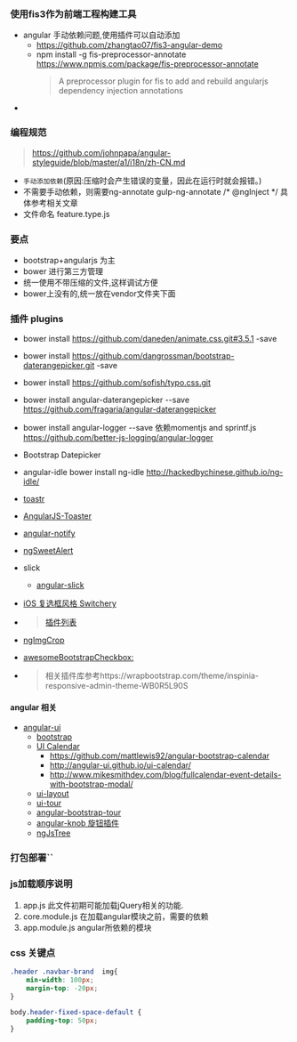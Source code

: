 
### 	使用fis3作为前端工程构建工具
* angular 手动依赖问题,使用插件可以自动添加
    * https://github.com/zhangtao07/fis3-angular-demo
    * npm install -g fis-preprocessor-annotate https://www.npmjs.com/package/fis-preprocessor-annotate
        >A preprocessor plugin for fis to add and rebuild angularjs dependency injection annotations
* 


### 编程规范
> https://github.com/johnpapa/angular-styleguide/blob/master/a1/i18n/zh-CN.md
* `手动添加依赖`(原因:压缩时会产生错误的变量，因此在运行时就会报错。)
* 不需要手动依赖，则需要ng-annotate gulp-ng-annotate /* @ngInject */ 具体参考相关文章
* 文件命名 feature.type.js

###	要点
* bootstrap+angularjs 为主
* bower 进行第三方管理
* 统一使用不带压缩的文件,这样调试方便
* bower上没有的,统一放在vendor文件夹下面

### 插件 plugins 
* bower install https://github.com/daneden/animate.css.git#3.5.1 -save
* bower install https://github.com/dangrossman/bootstrap-daterangepicker.git -save
* bower install https://github.com/sofish/typo.css.git
* bower install angular-daterangepicker --save https://github.com/fragaria/angular-daterangepicker
* bower install angular-logger --save 依赖momentjs and sprintf.js https://github.com/better-js-logging/angular-logger
* Bootstrap Datepicker 
* angular-idle bower install ng-idle http://hackedbychinese.github.io/ng-idle/
* [toastr](https://github.com/CodeSeven/toastr)
* [AngularJS-Toaster](https://github.com/jirikavi/AngularJS-Toaster)
* [angular-notify](https://github.com/cgross/angular-notify)
* [ngSweetAlert](https://github.com/oitozero/ngSweetAlert)
* slick
    * [angular-slick](https://github.com/vasyabigi/angular-slick)
    
* [iOS 复选框风格 Switchery](https://github.com/servergrove/NgSwitchery)
* > [插件列表](https://wrapbootstrap.com/theme/inspinia-responsive-admin-theme-WB0R5L90S)
* [ngImgCrop](https://github.com/alexk111/ngImgCrop)
* [awesomeBootstrapCheckbox:](https://github.com/flatlogic/awesome-bootstrap-checkbox)
* > 相关插件库参考https://wrapbootstrap.com/theme/inspinia-responsive-admin-theme-WB0R5L90S

#### angular 相关
* [angular-ui](https://github.com/angular-ui)
    * [bootstrap](http://angular-ui.github.io/bootstrap/)
    * [UI Calendar](http://angular-ui.github.io/ui-calendar/ )
        * https://github.com/mattlewis92/angular-bootstrap-calendar
        * http://angular-ui.github.io/ui-calendar/
        * http://www.mikesmithdev.com/blog/fullcalendar-event-details-with-bootstrap-modal/
    * [ui-layout](http://angular-ui.github.io/ui-layout/)
    * [ui-tour](https://github.com/angular-ui/ui-tour)
    * [angular-bootstrap-tour](https://github.com/benmarch/angular-bootstrap-tour)
    * [angular-knob 旋钮插件](https://github.com/yunlzheng/angular-knob)
    * [ngJsTree](http://ezraroi.github.io/ngJsTree/)
    
### 打包部署``




### js加载顺序说明
1. app.js 此文件初期可能加载jQuery相关的功能.
2. core.module.js 在加载angular模块之前，需要的依赖
2. app.module.js angular所依赖的模块

### css 关键点
``` css
.header .navbar-brand  img{
	min-width: 100px;
	margin-top: -20px;
}

body.header-fixed-space-default {
	padding-top: 50px;
}


```

